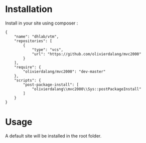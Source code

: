 # Installation

Install in your site using composer :

    {
        "name": "dhlab/vtm",
        "repositories": [
            {
                "type": "vcs",
                "url": "https://github.com/olivierdalang/mvc2000"
            }
        ],
        "require": {
            "olivierdalang/mvc2000": "dev-master"
        },
        "scripts": {
            "post-package-install": [
                "olivierdalang\\mvc2000\\Sys::postPackageInstall"
            ]
        }
    }

# Usage

A default site will be installed in the root folder.